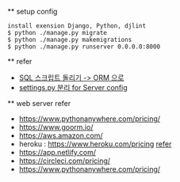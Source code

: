 ** setup config
```
install exension Django, Python, djlint
$ python ./manage.py migrate
$ python ./manage.py makemigrations
$ python ./manage.py runserver 0.0.0.0:8000
```

** refer 
  + [SQL 스크립트 돌리기 -> ORM 으로](https://eunjin3786.tistory.com/395)
  + [settings.py 분리 for Server config](https://wikidocs.net/75560)

** web server refer
 + https://www.pythonanywhere.com/pricing/
 + https://www.goorm.io/
 + https://aws.amazon.com/
 + heroku : https://www.heroku.com/pricing [refer](https://eveningdev.tistory.com/53)
 + https://app.netlify.com/
 + https://circleci.com/pricing/
 + https://www.pythonanywhere.com/pricing/

